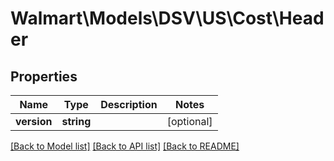 # Walmart\Models\DSV\US\Cost\Header

## Properties

Name | Type | Description | Notes
------------ | ------------- | ------------- | -------------
**version** | **string** |  | [optional]


[[Back to Model list]](./) [[Back to API list]](../../../../../README.md#supported-apis) [[Back to README]](../../../../../README.md)

